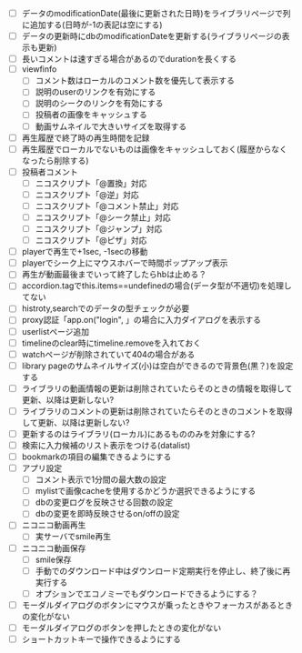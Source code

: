 
- [ ] データのmodificationDate(最後に更新された日時)をライブラリページで列に追加する(日時が-1の表記は空にする)
- [ ] データの更新時にdbのmodificationDateを更新する(ライブラリページの表示も更新)
- [ ] 長いコメントは速すぎる場合があるのでdurationを長くする
- [ ] viewfinfo
  - [ ] コメント数はローカルのコメント数を優先して表示する
  - [ ] 説明のuserのリンクを有効にする
  - [ ] 説明のシークのリンクを有効にする
  - [ ] 投稿者の画像をキャッシュする
  - [ ] 動画サムネイルで大きいサイズを取得する
- [ ] 再生履歴で終了時の再生時間を記録
- [ ] 再生履歴でローカルでないものは画像をキャッシュしておく(履歴からなくなったら削除する)
- [ ] 投稿者コメント
  - [ ] ニコスクリプト「@置換」対応
  - [ ] ニコスクリプト「@逆」対応
  - [ ] ニコスクリプト「@コメント禁止」対応
  - [ ] ニコスクリプト「@シーク禁止」対応
  - [ ] ニコスクリプト「@ジャンプ」対応
  - [ ] ニコスクリプト「@ピザ」対応
- [ ] playerで再生で+1sec, -1secの移動
- [ ] playerでシーク上にマウスホバーで時間ポップアップ表示
- [ ] 再生が動画最後までいって終了したらhbは止める？
- [ ] accordion.tagでthis.items==undefinedの場合(データ型が不適切)を処理してない
- [ ] histroty,searchでのデータの型チェックが必要
- [ ] proxy認証「app.on("login", 」の場合に入力ダイアログを表示する
- [ ] userlistページ追加
- [ ] timelineのclear時にtimeline.removeを入れておく
- [ ] watchページが削除されていて404の場合がある
- [ ] library pageのサムネイルサイズ(小)は空白ができるので背景色(黒？)を設定する
- [ ] ライブラリの動画情報の更新は削除されていたらそのときの情報を取得して更新、以降は更新しない?
- [ ] ライブラリのコメントの更新は削除されていたらそのときのコメントを取得して更新、以降は更新しない?
- [ ] 更新するのはライブラリ(ローカル)にあるもののみを対象にする?
- [ ] 検索に入力候補のリスト表示をつける(datalist)
- [ ] bookmarkの項目の編集できるようにする
- [ ] アプリ設定
  - [ ] コメント表示で1分間の最大数の設定
  - [ ] mylistで画像cacheを使用するかどうか選択できるようにする
  - [ ] dbの変更ログを反映させる回数の設定
  - [ ] dbの変更を即時反映させるon/offの設定
- [ ] ニコニコ動画再生
  - [ ] 実サーバでsmile再生
- [ ] ニコニコ動画保存
  - [ ] smile保存
  - [ ] 手動でのダウンロード中はダウンロード定期実行を停止し、終了後に再実行する
  - [ ] オプションでエコノミーでもダウンロードできるようにする？

- [ ] モーダルダイアログのボタンにマウスが乗ったときやフォーカスがあるときの変化がない 
- [ ] モーダルダイアログのボタンを押したときの変化がない 
- [ ] ショートカットキーで操作できるようにする